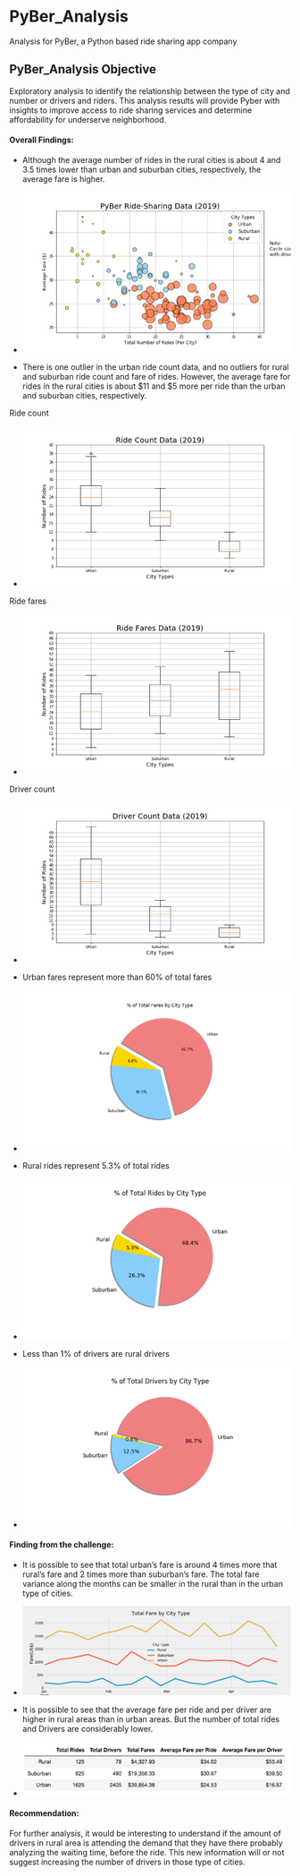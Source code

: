 # PyBer_Analysis
Analysis for PyBer, a Python based ride sharing app company 

## PyBer_Analysis Objective
Exploratory analysis to identify the relationship between the type of city and number or drivers and riders.
This analysis results will provide Pyber with insights to improve access to ride sharing services and determine affordability for underserve neighborhood.

#### Overall Findings:
* Although the average number of rides in the rural cities is about 4 and 3.5 times lower than urban and suburban cities, respectively, the average fare is higher. 

- ![alt text]( https://github.com/DaniGio/PyBer_Analysis/blob/master/analysis/Fig1.png)

* There is one outlier in the urban ride count data, and no outliers for rural and suburban ride count and fare of rides. However, the average fare for rides in the rural cities is about $11 and $5 more per ride than the urban and suburban cities, respectively.

Ride count 
- ![alt text]( https://github.com/DaniGio/PyBer_Analysis/blob/master/analysis/Fig2.png)

Ride fares
- ![alt text]( https://github.com/DaniGio/PyBer_Analysis/blob/master/analysis/Fig3.png)

Driver count
- ![alt text]( https://github.com/DaniGio/PyBer_Analysis/blob/master/analysis/Fig4.png)

* Urban fares represent more than 60% of total fares
- ![alt text](https://github.com/DaniGio/PyBer_Analysis/blob/master/analysis/Fig5.png)

* Rural rides represent 5.3% of total rides
- ![alt text]( https://github.com/DaniGio/PyBer_Analysis/blob/master/analysis/Fig6.png)

* Less than 1% of drivers are rural drivers
- ![alt text]( https://github.com/DaniGio/PyBer_Analysis/blob/master/analysis/Fig7.png)

#### Finding from the challenge:
* It is possible to see that total urban’s fare is around 4 times more that rural’s fare and 2 times more than suburban’s fare. The total fare variance along the months can be smaller in the rural than in the urban type of cities.
- ![alt text]( https://github.com/DaniGio/PyBer_Analysis/blob/master/analysis/Fig_Challenge.png)

*  It is possible to see that the average fare per ride and per driver are higher in rural areas than in urban areas. But the number of total rides and Drivers are considerably lower. 
- ![alt text]( https://github.com/DaniGio/PyBer_Analysis/blob/master/pyber_summary.png)


#### Recommendation:
For further analysis, it would be interesting to understand if the amount of drivers in rural area is attending the demand that they have there probably analyzing the waiting time, before the ride. This new information will or not suggest increasing the number of drivers in those type of cities. 

